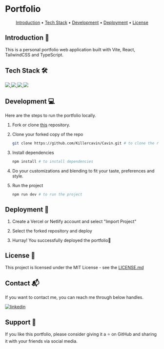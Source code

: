 # Portfolio

<p align="center">
  <a href="#introduction-">Introduction</a> •
  <a href="#tech-stack-%EF%B8%8F">Tech Stack</a> •
  <a href="#development-">Development</a> •
    <a href="#deployment-">Deployment</a> •
  <a href="#license-">License</a>
</p>

## Introduction 👋
This is a personal portfolio web application built with Vite, React, TailwindCSS and TypeScript.

## Tech Stack 🛠️

 <p>
 <a href="https://vite.dev">
    <img src="https://img.shields.io/badge/Vite-646CFF?logo=vite&logoColor=fff" />
    </a>
    <a href="https://react.dev">
    <img src="https://img.shields.io/badge/React-%2320232a.svg?logo=react&logoColor=fff" />
    </a>
  <a href="https://tailwindcss.com">
    <img src="https://img.shields.io/badge/Tailwind%20CSS-%2338B2AC.svg?logo=tailwind-css&logoColor=white" />
  </a>
  <a href="https://www.typescriptlang.org">
    <img src="https://img.shields.io/badge/TypeScript-3178C6?logo=typescript&logoColor=fff" />
  </a>
</p>

## Development 💻

Here are the steps to run the portfolio locally.

1. Fork or clone [this](https://github.com/Killercavin/Cavin.git) repository.

2. Clone your forked copy of the repo

   ```bash
   git clone https://github.com/Killercavin/Cavin.git # to clone the repository
   ```

3. Install dependencies

   ```bash
   npm install # to install dependencies
   ```
4. Do your customizations and blending to fit your taste, preferences and style.


5. Run the project

   ```bash
   npm run dev # to run the project
   ```

## Deployment 🚀

1. Create a Vercel or Netlify account and select "Import Project"

2. Select the forked repository and deploy

3. Hurray! You successfully deployed the portfolio🥳

## License 📄

This project is licensed under the MIT License - see the [LICENSE.md](https://github.com/Killercavin/Cavin/main/LICENSE.md)

## Contact 📬

If you want to contact me, you can reach me through below handles.

[![linkedin](https://img.shields.io/badge/LinkedIn-0077B5?style=for-the-badge&logo=linkedin&logoColor=white)](https://www.linkedin.com/in/killercavin)

## Support 🙌

If you like this portfolio, please consider giving it a ⭐ on GitHub and sharing it with your friends via social media.